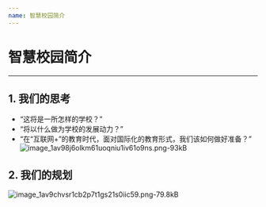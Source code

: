 ```yaml
---
name: 智慧校园简介
---
```

# 智慧校园简介
--------

**1. 我们的思考**
---

 - “这将是一所怎样的学校？”
 - “将以什么做为学校的发展动力？”
 - “在“互联网+”的教育时代，面对国际化的教育形式，我们该如何做好准备？”
 ![image_1av98j6olkm61uoqniu1iv61o9ns.png-93kB][1]

**2. 我们的规划**
---
![image_1av9chvsr1cb2p7t1gs21s0iic59.png-79.8kB][2]
 
 


  [1]: http://static.zybuluo.com/Deite/sm13mw27fzu4l64spk9w2yow/image_1av98j6olkm61uoqniu1iv61o9ns.png
  [2]: http://static.zybuluo.com/Deite/c65i4wqzcb0xc55me3wk0ida/image_1av9chvsr1cb2p7t1gs21s0iic59.png
